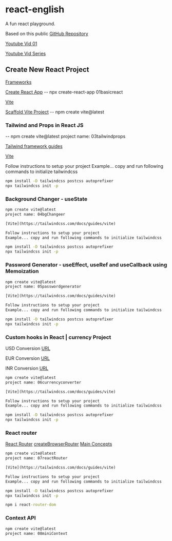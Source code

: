 # react-english

A fun react playground.

Based on this public [GitHub Repository](https://github.com/hiteshchoudhary/react-english)

[Youtube Vid 01](https://www.youtube.com/watch?v=lf8giXzuxVE)

[Youtube Vid Series](https://www.youtube.com/playlist?list=PLRAV69dS1uWQos1M1xP6LWN6C-lZvpkmq)

## Create New React Project

[Frameworks](https://react.dev/learn/start-a-new-react-project)

[Create React App](https://create-react-app.dev/)
-- npx create-react-app 01basicreact

[Vite](https://vitejs.dev/)

[Scaffold Vite Project](https://vitejs.dev/guide/)
-- npm create vite@latest

### Tailwind and Props in React JS

-- npm create vite@latest
project name: 03tailwindprops

[Tailwind framework guides](https://tailwindcss.com/docs/installation/framework-guides)

[Vite](https://tailwindcss.com/docs/guides/vite)

Follow instructions to setup your project
Example... copy and run following commands to initialize tailwindcss

```cmd
npm install -D tailwindcss postcss autoprefixer
npx tailwindcss init -p
```

### Background Changer - useState

```cmd
npm create vite@latest
project name: 04bgChangeer

[Vite](https://tailwindcss.com/docs/guides/vite)

Follow instructions to setup your project
Example... copy and run following commands to initialize tailwindcss

npm install -D tailwindcss postcss autoprefixer
npx tailwindcss init -p

```

### Password Generator - useEffect, useRef and useCallback using Memoization

```cmd
npm create vite@latest
project name: 05passwordgenerator

[Vite](https://tailwindcss.com/docs/guides/vite)

Follow instructions to setup your project
Example... copy and run following commands to initialize tailwindcss

npm install -D tailwindcss postcss autoprefixer
npx tailwindcss init -p
```

### Custom hooks in React | currency Project

USD Conversion [URL](https://cdn.jsdelivr.net/gh/fawazahmed0/currency-api@1/latest/currencies/usd.json)

EUR Conversion [URL](https://cdn.jsdelivr.net/gh/fawazahmed0/currency-api@1/latest/currencies/eur.json)

INR Conversion [URL](https://cdn.jsdelivr.net/gh/fawazahmed0/currency-api@1/latest/currencies/inr.json)

```cmd
npm create vite@latest
project name: 06currencyconverter

[Vite](https://tailwindcss.com/docs/guides/vite)

Follow instructions to setup your project
Example... copy and run following commands to initialize tailwindcss

npm install -D tailwindcss postcss autoprefixer
npx tailwindcss init -p
```

### React router

[React Router](https://reactrouter.com/en/main)
[createBrowserRouter](https://reactrouter.com/en/main/routers/create-browser-router)
[Main Concepts](https://reactrouter.com/en/main/start/concepts)

```cmd
npm create vite@latest
project name: 07reactRouter

[Vite](https://tailwindcss.com/docs/guides/vite)

Follow instructions to setup your project
Example... copy and run following commands to initialize tailwindcss

npm install -D tailwindcss postcss autoprefixer
npx tailwindcss init -p

npm i react-router-dom
```

### Context API

```cmd
npm create vite@latest
project name: 08miniContext

```
